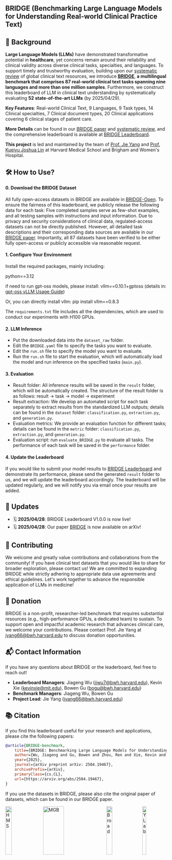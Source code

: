 ## BRIDGE (Benchmarking Large Language Models for Understanding Real-world Clinical Practice Text)

## 📜 Background

**Large Language Models (LLMs)** have demonstrated transformative potential in **healthcare**,  yet concerns remain around their reliability and clinical validity across diverse clinical tasks, specialties, and languages. To support timely and trustworthy evaluation, building upon our [systematic review](https://ai.nejm.org/doi/full/10.1056/AIra2400012) of global clinical text resources, we introduce **[BRIDGE](https://arxiv.org/abs/2504.19467)**, **a multilingual benchmark that comprises 87 real-world clinical text tasks spanning nine languages and more than one million samples**. Furthermore, we construct this leaderboard of LLM in clinical text understanding by systematically evaluating **52 state-of-the-art LLMs** (by 2025/04/29). 

**Key Features**: Real-world Clinical Text, 9 Languages, 9 Task types, 14 Clinical specialties, 7 Clinical document types, 20 Clinical applications covering 6 clinical stages of patient care. 

**More Details** can be found in our [BRIDGE paper](https://arxiv.org/abs/2504.19467) and [systematic review](https://ai.nejm.org/doi/full/10.1056/AIra2400012), and the comprehensive leaderboard is available at [BRIDGE Leaderboard](https://huggingface.co/spaces/YLab-Open/BRIDGE-Medical-Leaderboard).

**This project** is led and maintained by the team of <a href="https://ylab.top/">Prof. Jie Yang</a> and <a href="https://www.drugepi.org/team/joshua-kueiyu-lin">Prof. Kueiyu Joshua Lin</a> at Harvard Medical School and Brigham and Women's Hospital. 

## 🛠️ How to Use?

#### 0. Download the BRIDGE Dataset

All fully open-access datasets in BRIDGE are available in [BRIDGE-Open](https://huggingface.co/datasets/YLab-Open/BRIDGE-Open). To ensure the fairness of this leaderboard, we publicly release the following data for each task: Five completed samples serve as few-shot examples, and all testing samples with instructions and input information. Due to privacy and security considerations of clinical data, regulated-access datasets can not be directly published. However, all detailed task descriptions and their corresponding data sources are available in our [BRIDGE paper](https://arxiv.org/abs/2504.19467). Importantly, all 87 datasets have been verified to be either fully open-access or publicly accessible via reasonable request.

#### 1. Configure Your Environment

Install the required packages, mainly including:

python==3.12

if need to run gpt-oss models, please install:
    vllm==0.10.1+gptoss (details in: [gpt-oss vLLM Usage Guide](https://docs.vllm.ai/projects/recipes/en/latest/OpenAI/GPT-OSS.html#amd))

Or, you can directly install vllm:
    pip install vllm==0.8.3

The `requirements.txt` file includes all the dependencies, which are used to conduct our experiments with H100 GPUs. 


#### 2. LLM Inference

- Put the downloaded data into the `dataset_raw` folder.
- Edit the `BRIDGE.yaml` file to specify the tasks you want to evaluate.
- Edit the `run.sh` file to specify the model you want to evaluate.
- Run the `run.sh` file to start the evaluation, which will automatically load the model and run inference on the specified tasks (`main.py`).

#### 3. Evaluation

- Result folder: All inference results will be saved in the `result` folder, which will be automatically created. The structure of the result folder is as follows: result -> task -> model -> experiment
- Result extraction: We develop an automated script for each task separately to extract results from the standardized LLM outputs; details can be found in the `dataset` folder: `classification.py`, `extraction.py`, and `generation.py`.
- Evaluation metrics: We provide an evaluation function for different tasks; details can be found in the `metric` folder: `classification.py`, `extraction.py`, and `generation.py`.
- Evaluation script: run `evaluate_BRIDGE.py` to evaluate all tasks. The performance of each task will be saved in the `performance` folder. 

#### 4. Update the Leaderboard

If you would like to submit your model results to [BRIDGE Leaderboard](https://huggingface.co/spaces/YLab-Open/BRIDGE-Medical-Leaderboard) and demonstrate its performance, please send the generated `result` folder to us, and we will update the leaderboard accordingly. The leaderboard will be updated regularly, and we will notify you via email once your results are added.

## 📢 Updates

- 🗓️ **2025/04/28**: BRIDGE Leaderboard V1.0.0 is now live!
- 🗓️ **2025/04/28**: Our paper [BRIDGE](https://arxiv.org/abs/2504.19467) is now available on arXiv!

## 🤝 Contributing
We welcome and greatly value contributions and collaborations from the community!
If you have clinical text datasets that you would like to share for broader exploration, please contact us!
We are committed to expanding BRIDGE while strictly adhering to appropriate data use agreements and ethical guidelines. Let's work together to advance the responsible application of LLMs in medicine!

## 🚀 Donation

BRIDGE is a non-profit, researcher-led benchmark that requires substantial resources (e.g., high-performance GPUs, a dedicated team) to sustain. To support open and impactful academic research that advances clinical care, we welcome your contributions. Please contact Prof. Jie Yang at <jyang66@bwh.harvard.edu> to discuss donation opportunities.


## 📬 Contact Information

If you have any questions about BRIDGE or the leaderboard, feel free to reach out!

- **Leaderboard Managers**: Jiageng Wu (<jiwu7@bwh.harvard.edu>), Kevin Xie (<kevinxie@mit.edu>), Bowen Gu (<bogu@bwh.harvard.edu>)
- **Benchmark Managers**: Jiageng Wu, Bowen Gu
- **Project Lead**: Jie Yang (<jyang66@bwh.harvard.edu>)



## 📚 Citation
If you find this leaderboard useful for your research and applications, please cite the following papers:

```bibtex
@article{BRIDGE-benchmark,
    title={BRIDGE: Benchmarking Large Language Models for Understanding Real-world Clinical Practice Text},
    author={Wu, Jiageng and Gu, Bowen and Zhou, Ren and Xie, Kevin and Snyder, Doug and Jiang, Yixing and Carducci, Valentina and Wyss, Richard and Desai, Rishi J and Alsentzer, Emily and Celi, Leo Anthony and Rodman, Adam and Schneeweiss, Sebastian and Chen, Jonathan H. and Romero-Brufau, Santiago and Lin, Kueiyu Joshua and Yang, Jie},
    year={2025},
    journal={arXiv preprint arXiv: 2504.19467},
    archivePrefix={arXiv},
    primaryClass={cs.CL},
    url={https://arxiv.org/abs/2504.19467},
}
```
If you use the datasets in BRIDGE, please also cite the original paper of datasets, which can be found in our BRIDGE paper.

<div style="display: flex; align-items: center; justify-content: space-between; width: 100%; height: 150px;">
  <img
    src="https://cdn-uploads.huggingface.co/production/uploads/67a040fb6934f9aa1c866f99/1bNk6xHD90mlVaUOJ3kT6.png"
    alt="HMS"
    style="width: 20%; height: 100%; object-fit: contain;"
  />
  <img
    src="https://cdn-uploads.huggingface.co/production/uploads/67a040fb6934f9aa1c866f99/ZVx7ahuV1mVuIeygYwirc.png"
    alt="MGB"
    style="width: 36%; height: 100%; object-fit: contain;"
  />
  <img
    src="https://cdn-uploads.huggingface.co/production/uploads/67a040fb6934f9aa1c866f99/TkKKjmq98Wv_p5shxJTMY.png"
    alt="Broad"
    style="width: 19%; height: 100%; object-fit: contain;"
  />
  <img
    src="https://cdn-uploads.huggingface.co/production/uploads/67a040fb6934f9aa1c866f99/UcM8kmTaVkAM1qf3v09K8.png"
    alt="YLab"
    style="width: 15%; height: 100%; object-fit: contain;"
  />
  
</div>
